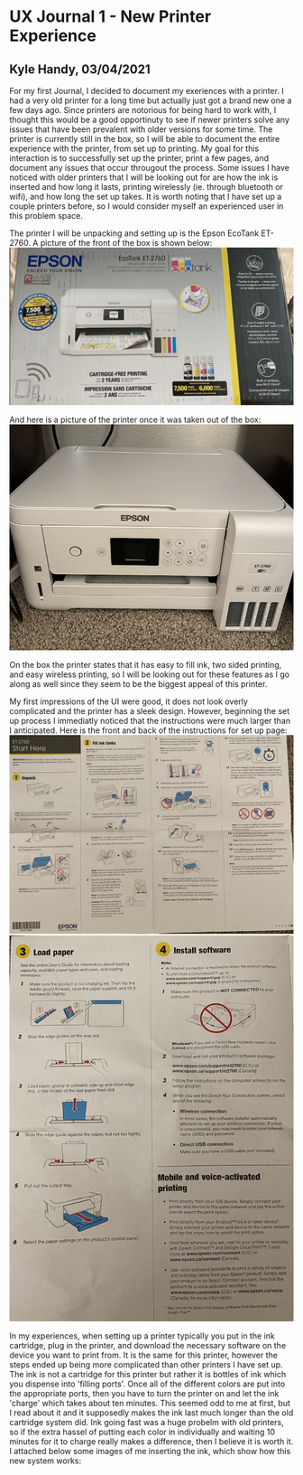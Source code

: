 # UX Journal 1 - New Printer Experience

## Kyle Handy, 03/04/2021

For my first Journal, I decided to document my exeriences with a printer. I had a very old printer for a long time but actually just got a brand new one a few days ago. Since printers are notorious for being hard to work with, I thought this would be a good opportinuty to see if newer printers solve any issues that have been prevalent with older versions for some time. The printer is currently still in the box, so I will be able to document the entire experience with the printer, from set up to printing. My goal for this interaction is to successfully set up the printer, print a few pages, and document any issues that occur througout the process. Some issues I have noticed with older printers that I will be looking out for are how the ink is inserted and how long it lasts, printing wirelessly (ie. through bluetooth or wifi), and how long the set up takes. It is worth noting that I have set up a couple printers before, so I would consider myself an experienced user in this problem space.
  
The printer I will be unpacking and setting up is the Epson EcoTank ET-2760. A picture of the front of the box is shown below:
![alt text](https://github.com/UsabilityEngineering/ux-portfolio-khandy7/blob/master/UX_Journal1/Front_box.png?raw=true)

And here is a picture of the printer once it was taken out of the box:
![alt text](https://github.com/UsabilityEngineering/ux-portfolio-khandy7/blob/master/UX_Journal1/printer.png?raw=true)

On the box the printer states that it has easy to fill ink, two sided printing, and easy wireless printing, so I will be looking out for these features as I go along as well since they seem to be the biggest appeal of this printer.

My first impressions of the UI were good, it does not look overly complicated and the printer has a sleek design. However, beginning the set up process I immediatly noticed that the instructions were much larger than I anticipated. Here is the front and back of the instructions for set up page:
![alt text](https://github.com/UsabilityEngineering/ux-portfolio-khandy7/blob/master/UX_Journal1/front_page.png?raw=true)
![alt text](https://github.com/UsabilityEngineering/ux-portfolio-khandy7/blob/master/UX_Journal1/back_page.png?raw=true)

In my experiences, when setting up a printer typically you put in the ink cartridge, plug in the printer, and download the necessary software on the device you want to print from. It is the same for this printer, however the steps ended up being more complicated than other printers I have set up. The ink is not a cartridge for this printer but rather it is bottles of ink which you dispense into 'filling ports'. Once all of the different colors are put into the appropriate ports, then you have to turn the printer on and let the ink 'charge' which takes about ten minutes. This seemed odd to me at first, but I read about it and it supposedly makes the ink last much longer than the old cartridge system did. Ink going fast was a huge probelm with old printers, so if the extra hassel of putting each color in individually and waiting 10 minutes for it to charge really makes a difference, then I believe it is worth it. I attached below some images of me inserting the ink, which show how this new system works: 
